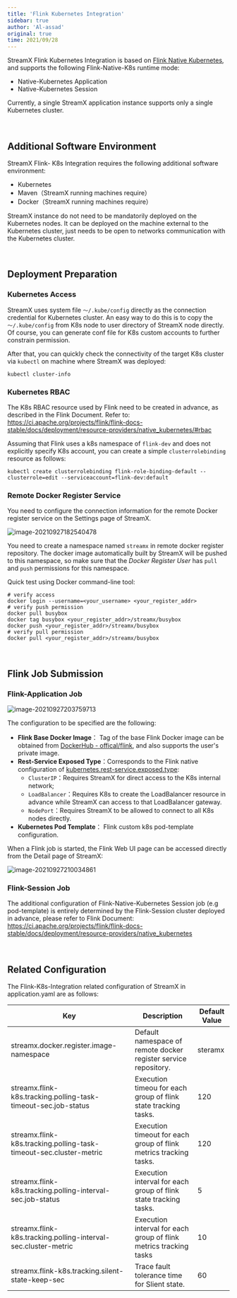 ```yaml
---
title: 'Flink Kubernetes Integration'
sidebar: true
author: 'Al-assad'
original: true
time: 2021/09/28
---
```


StreamX Flink Kubernetes Integration is based on [Flink Native Kubernetes](https://ci.apache.org/projects/flink/flink-docs-stable/docs/deployment/resource-providers/native_kubernetes/), and supports the following Flink-Native-K8s runtime mode:

* Native-Kubernetes Application
* Native-Kubernetes Session

Currently, a single StreamX application instance supports only a single Kubernetes cluster.

<br/>

## Additional Software Environment

StreamX Flink- K8s Integration requires the following additional software environment: 

* Kubernetes
* Maven（StreamX running machines require）
* Docker（StreamX running machines require）

StreamX instance do not need to be mandatorily deployed on the Kubernetes nodes. It can be deployed on the machine external to the Kubernetes cluster, just needs to be open to networks communication with the Kubernetes cluster.

<br/>


## Deployment Preparation

### Kubernetes Access

StreamX uses system file `～/.kube/config` directly as the connection credential for Kubernetes cluster. An easy way to do this is to copy the `～/.kube/config` from K8s node to user directory of StreamX node directly. Of course, you can generate conf file for K8s custom accounts to further constrain permission.

After that, you can quickly check the connectivity of the target K8s cluster via `kubectl` on machine where StreamX was deployed:

```shell
kubectl cluster-info
```

### Kubernetes RBAC

The K8s RBAC resource used by Flink need to be created in advance, as described in the Flink Document. Refer to: https://ci.apache.org/projects/flink/flink-docs-stable/docs/deployment/resource-providers/native_kubernetes/#rbac

Assuming that Flink uses a k8s namespace of `flink-dev` and does not explicitly specify K8s account, you can create a simple 		`clusterrolebinding` resource as follows:

```
kubectl create clusterrolebinding flink-role-binding-default --clusterrole=edit --serviceaccount=flink-dev:default
```

### Remote Docker Register Service

You need to configure the connection information for the remote Docker register service on the Settings page of StreamX.

![image-20210927182540478](/streamx-docs/assets/img/core-img/docker_register_setting.png)

You need to create a namespace named `streamx` in remote docker register repository. The docker image automatically built by StreamX will be pushed to this namespace, so make sure that the *Docker Register User* has `pull` and `push` permissions for this namespace.

Quick test using Docker command-line tool:

```shell
# verify access
docker login --username=<your_username> <your_register_addr>
# verify push permission
docker pull busybox
docker tag busybox <your_register_addr>/streamx/busybox
docker push <your_register_addr>/streamx/busybox
# verify pull permission
docker pull <your_register_addr>/streamx/busybox
```

<br/>

## Flink Job Submission

### Flink-Application Job

![image-20210927203759713](/streamx-docs/assets/img/core-img/k8s_application_submit.png)

The configuration to be specified are the following:

* **Flink Base Docker Image**： Tag of the base Flink Docker image can be obtained from [DockerHub - offical/flink](https://hub.docker.com/_/flink), and also supports the user's private image.
* **Rest-Service Exposed Type**：Corresponds to the Flink native configuration of  [kubernetes.rest-service.exposed.type](https://ci.apache.org/projects/flink/flink-docs-stable/docs/deployment/config/#kubernetes):
  * `ClusterIP`：Requires StreamX for direct access to the K8s internal network;
  * `LoadBalancer`：Requires K8s to create the LoadBalancer resource in advance while StreamX can access to that LoadBalancer gateway.
  * `NodePort`：Requires StreamX to be allowed to connect to all K8s nodes directly.
* **Kubernetes Pod Template**： Flink custom k8s pod-template configuration.

When a Flink job is started, the Flink Web UI page can be accessed directly from the Detail page of StreamX:

![image-20210927210034861](/streamx-docs/assets/img/core-img/k8s_app_detail.png)

### Flink-Session Job

The additional configuration of Flink-Native-Kubernetes Session job (e.g pod-template)  is entirely determined by the Flink-Session cluster deployed in advance, please refer to Flink Document: https://ci.apache.org/projects/flink/flink-docs-stable/docs/deployment/resource-providers/native_kubernetes

<br/>

## Related Configuration

The Flink-K8s-Integration related configuration of StreamX in application.yaml are as follows:

| Key                                                          | Description                                                  | Default Value |
| ------------------------------------------------------------ | ------------------------------------------------------------ | ------------- |
| streamx.docker.register.image-namespace                      | Default namespace of remote docker register service repository. | steramx       |
| streamx.flink-k8s.tracking.polling-task-timeout-sec.job-status | Execution timeou for each group of flink state tracking tasks. | 120           |
| streamx.flink-k8s.tracking.polling-task-timeout-sec.cluster-metric | Execution timeout for each group of flink metrics tracking tasks. | 120           |
| streamx.flink-k8s.tracking.polling-interval-sec.job-status   | Execution interval for each group of flink state tracking tasks. | 5             |
| streamx.flink-k8s.tracking.polling-interval-sec.cluster-metric | Execution interval for each group of flink metrics tracking tasks | 10            |
| streamx.flink-k8s.tracking.silent-state-keep-sec             | Trace fault tolerance time for Slient state.                 | 60            |

